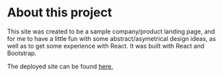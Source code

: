 # About this project
This site was created to be a sample company/product landing page, and for me to have a little fun with some abstract/asymetrical design ideas, as well as to get some experience with React. It was built with React and Bootstrap.

The deployed site can be found [here.](https://heyitsgwen.github.io/Abstract-Landing/)
